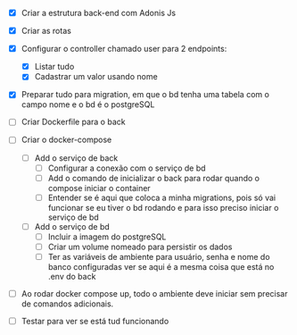 - [x] Criar a estrutura back-end com Adonis Js
- [x] Criar as rotas
- [x] Configurar o controller chamado user para 2 endpoints:
    - [x] Listar tudo
    - [x] Cadastrar um valor usando nome
- [x] Preparar tudo para migration, em que o bd tenha uma tabela com o campo nome e o bd é o postgreSQL
- [ ] Criar Dockerfile para o back
- [ ] Criar o docker-compose
    - [ ] Add o serviço de back
        - [ ] Configurar a conexão com o serviço de bd
        - [ ] Add o comando de inicializar o back para rodar quando o compose iniciar o container
        - [ ] Entender se é aqui que coloca a minha migrations, pois só vai funcionar se eu tiver o bd rodando e para isso preciso iniciar o serviço de bd
    - [ ] Add o serviço de bd
        - [ ] Incluir a imagem do postgreSQL 
        - [ ] Criar um volume nomeado para persistir os dados
        - [ ] Ter as variáveis de ambiente para usuário, senha e nome do banco configuradas ver se aqui é a mesma coisa que está no .env do back
- [ ] Ao rodar docker compose up, todo o ambiente deve iniciar sem precisar de comandos adicionais.
- [ ] Testar para ver se está tud funcionando

